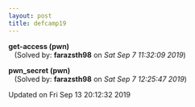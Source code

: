 ```yaml
---
layout: post
title: defcamp19
---
```


<!--break-->

**get-access (pwn)**  
&nbsp;&nbsp;&nbsp;(Solved by: **farazsth98** on _Sat Sep  7 11:32:09 2019_)  
  
**pwn_secret (pwn)**  
&nbsp;&nbsp;&nbsp;(Solved by: **farazsth98** on _Sat Sep  7 12:25:47 2019_)  
  


Updated on Fri Sep 13 20:12:32 2019

